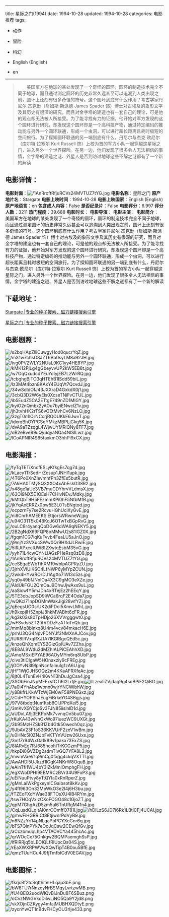 
---
title: 星际之门(1994)
date: 1994-10-28
updated: 1994-10-28
categories: 电影推荐
tags:
- 动作
- 冒险
- 科幻

- English (English)
- en
---


> 　　美国军方在地球的某处发现了一个奇怪的圆环，圆环的制造技术完全不同于地球，而且通过测定圆环的历史非常久远甚至可以追溯到人类出现之前，圆环上还刻有很多奇怪的符号。这个圆环到底有什么作用？考古学家丹尼尔·杰克逊（詹姆斯·斯派德 James Spader 饰）博士对古埃及的象形文字及其历史有很深的研究，而且对金字塔的建造也有一套自己的理论，可是他的观点却无法被人所接受。为了能寻找有力的证据，他开始对军方发现的这个圆环进行研究，却发现这个圆环却是一个高科技产物，通过特定编码的推动能与另外一个圆环联通，形成一个虫洞，可以进行超长距离且耗时极短的空间旅行。为了探知圆环联通的另一端到底有什么，丹尼尔与杰克·欧尼尔（库尔特·拉塞尔 Kurt Russell 饰）上校为首的军方小队一起穿越这星际之门，进入另外一个世界探险。在另一边，他们发现了很多令人无法相信的事情，金字塔的建造之谜、外星人是否到访过地球这些不解之谜都有了一个新的解读

## **电影详情**：

**电影封面**：<img src="https://image.tmdb.org/t/p/w200/1AnRroftRfjuRCVs24MVTUZ7tYG.jpg" alt="/1AnRroftRfjuRCVs24MVTUZ7tYG.jpg" title="/1AnRroftRfjuRCVs24MVTUZ7tYG.jpg">
**电影名称**：星际之门
**原产地片名**：Stargate
**电影上映时间**：1994-10-28
**电影上映国家**：English (English)
**原产地语言**：en
**包含成人内容**：False
**是否纪录片**：False
**电影评分**：6.997
**评分人数**：3211
**热门程度**：39.688
**电影时长**：
**电影导演**：
**电影主演**：
**电影简介**：　　美国军方在地球的某处发现了一个奇怪的圆环，圆环的制造技术完全不同于地球，而且通过测定圆环的历史非常久远甚至可以追溯到人类出现之前，圆环上还刻有很多奇怪的符号。这个圆环到底有什么作用？考古学家丹尼尔·杰克逊（詹姆斯·斯派德 James Spader 饰）博士对古埃及的象形文字及其历史有很深的研究，而且对金字塔的建造也有一套自己的理论，可是他的观点却无法被人所接受。为了能寻找有力的证据，他开始对军方发现的这个圆环进行研究，却发现这个圆环却是一个高科技产物，通过特定编码的推动能与另外一个圆环联通，形成一个虫洞，可以进行超长距离且耗时极短的空间旅行。为了探知圆环联通的另一端到底有什么，丹尼尔与杰克·欧尼尔（库尔特·拉塞尔 Kurt Russell 饰）上校为首的军方小队一起穿越这星际之门，进入另外一个世界探险。在另一边，他们发现了很多令人无法相信的事情，金字塔的建造之谜、外星人是否到访过地球这些不解之谜都有了一个新的解读

## **下载地址**：
[Stargate |专业的种子搜索、磁力链接搜索引擎](https://movie.amd794.com:2083/?search=Stargate&ordering=&mode=match_phrase&page_size=10&page=1)

[星际之门 |专业的种子搜索、磁力链接搜索引擎](https://movie.amd794.com:2083/?search=%E6%98%9F%E9%99%85%E4%B9%8B%E9%97%A8&ordering=&mode=match_phrase&page_size=10&page=1)
 

## **电影剧照**：
<img src="https://image.tmdb.org/t/p/original/s2bqHApZlliCuwgyHod0qucrYqZ.jpg" alt="/s2bqHApZlliCuwgyHod0qucrYqZ.jpg" title="/s2bqHApZlliCuwgyHod0qucrYqZ.jpg"><img src="https://image.tmdb.org/t/p/original/mX1w7chsO8JZT6Bo0syLM8a92JH.jpg" alt="/mX1w7chsO8JZT6Bo0syLM8a92JH.jpg" title="/mX1w7chsO8JZT6Bo0syLM8a92JH.jpg"><img src="https://image.tmdb.org/t/p/original/ivg0PVZWLY2NUaL9KC1yy4HE8YP.jpg" alt="/ivg0PVZWLY2NUaL9KC1yy4HE8YP.jpg" title="/ivg0PVZWLY2NUaL9KC1yy4HE8YP.jpg"><img src="https://image.tmdb.org/t/p/original/kMK12PjLg4gGbeyvvUP2kW5EB8t.jpg" alt="/kMK12PjLg4gGbeyvvUP2kW5EB8t.jpg" title="/kMK12PjLg4gGbeyvvUP2kW5EB8t.jpg"><img src="https://image.tmdb.org/t/p/original/w7OqQxudcdYEuYdIyjEB7LzWrRQ.jpg" alt="/w7OqQxudcdYEuYdIyjEB7LzWrRQ.jpg" title="/w7OqQxudcdYEuYdIyjEB7LzWrRQ.jpg"><img src="https://image.tmdb.org/t/p/original/tcbghgBjTO3qHTEhB1ISdd59biL.jpg" alt="/tcbghgBjTO3qHTEhB1ISdd59biL.jpg" title="/tcbghgBjTO3qHTEhB1ISdd59biL.jpg"><img src="https://image.tmdb.org/t/p/original/lz3MAt4bzn8KAxY4EUqVt7QcvdJ.jpg" alt="/lz3MAt4bzn8KAxY4EUqVt7QcvdJ.jpg" title="/lz3MAt4bzn8KAxY4EUqVt7QcvdJ.jpg"><img src="https://image.tmdb.org/t/p/original/34wSdldOfJ43JXXraD4GxkdX0j1.jpg" alt="/34wSdldOfJ43JXXraD4GxkdX0j1.jpg" title="/34wSdldOfJ43JXXraD4GxkdX0j1.jpg"><img src="https://image.tmdb.org/t/p/original/3cbQ3D2W6yEls0XcseTNiFvCTUL.jpg" alt="/3cbQ3D2W6yEls0XcseTNiFvCTUL.jpg" title="/3cbQ3D2W6yEls0XcseTNiFvCTUL.jpg"><img src="https://image.tmdb.org/t/p/original/ib5EudZ5CA2ETtgE749nZD1MIGY.jpg" alt="/ib5EudZ5CA2ETtgE749nZD1MIGY.jpg" title="/ib5EudZ5CA2ETtgE749nZD1MIGY.jpg"><img src="https://image.tmdb.org/t/p/original/kyiO2nQmbx2yAOu7byiENwclZ1v.jpg" alt="/kyiO2nQmbx2yAOu7byiENwclZ1v.jpg" title="/kyiO2nQmbx2yAOu7byiENwclZ1v.jpg"><img src="https://image.tmdb.org/t/p/original/jh3tvhHK2rTS6vOEtMvhCv6NzLO.jpg" alt="/jh3tvhHK2rTS6vOEtMvhCv6NzLO.jpg" title="/jh3tvhHK2rTS6vOEtMvhCv6NzLO.jpg"><img src="https://image.tmdb.org/t/p/original/3zgT0n1lOrNCcrjRQOUKkF6JwvT.jpg" alt="/3zgT0n1lOrNCcrjRQOUKkF6JwvT.jpg" title="/3zgT0n1lOrNCcrjRQOUKkF6JwvT.jpg"><img src="https://image.tmdb.org/t/p/original/idxrqBhOYPCSdYMkzMBPLjGkg5K.jpg" alt="/idxrqBhOYPCSdYMkzMBPLjGkg5K.jpg" title="/idxrqBhOYPCSdYMkzMBPLjGkg5K.jpg"><img src="https://image.tmdb.org/t/p/original/dvA9aTZzqgL4WjwUYMRlQNy8TF7.jpg" alt="/dvA9aTZzqgL4WjwUYMRlQNy8TF7.jpg" title="/dvA9aTZzqgL4WjwUYMRlQNy8TF7.jpg"><img src="https://image.tmdb.org/t/p/original/oB2eBve89uQy6qyaNQa4NISILwz.jpg" alt="/oB2eBve89uQy6qyaNQa4NISILwz.jpg" title="/oB2eBve89uQy6qyaNQa4NISILwz.jpg"><img src="https://image.tmdb.org/t/p/original/lCoAPNIR4S65faxkmO3hhPi9xCX.jpg" alt="/lCoAPNIR4S65faxkmO3hhPi9xCX.jpg" title="/lCoAPNIR4S65faxkmO3hhPi9xCX.jpg">

## **电影海报**：
<img src="https://image.tmdb.org/t/p/original/fyTqTETiXncfESLyKfkgEs7qg7d.jpg" alt="/fyTqTETiXncfESLyKfkgEs7qg7d.jpg" title="/fyTqTETiXncfESLyKfkgEs7qg7d.jpg"><img src="https://image.tmdb.org/t/p/original/kLacy1TrSedHrZcsup1JNHl1upk.jpg" alt="/kLacy1TrSedHrZcsup1JNHl1upk.jpg" title="/kLacy1TrSedHrZcsup1JNHl1upk.jpg"><img src="https://image.tmdb.org/t/p/original/4T6Po0XnZlevmhfPh3ZfEs5butR.jpg" alt="/4T6Po0XnZlevmhfPh3ZfEs5butR.jpg" title="/4T6Po0XnZlevmhfPh3ZfEs5butR.jpg"><img src="https://image.tmdb.org/t/p/original/7AkHA0TMySQ3XXO4xAbEskG38R2.jpg" alt="/7AkHA0TMySQ3XXO4xAbEskG38R2.jpg" title="/7AkHA0TMySQ3XXO4xAbEskG38R2.jpg"><img src="https://image.tmdb.org/t/p/original/x48ge1aUe3VB7muCDYhrvVLdmsX.jpg" alt="/x48ge1aUe3VB7muCDYhrvVLdmsX.jpg" title="/x48ge1aUe3VB7muCDYhrvVLdmsX.jpg"><img src="https://image.tmdb.org/t/p/original/63Ol9NX5E1OEsH7CHivNEvJMdky.jpg" alt="/63Ol9NX5E1OEsH7CHivNEvJMdky.jpg" title="/63Ol9NX5E1OEsH7CHivNEvJMdky.jpg"><img src="https://image.tmdb.org/t/p/original/kMtQbT9H5FEzmmXPi0hF5NfbMfB.jpg" alt="/kMtQbT9H5FEzmmXPi0hF5NfbMfB.jpg" title="/kMtQbT9H5FEzmmXPi0hF5NfbMfB.jpg"><img src="https://image.tmdb.org/t/p/original/jkYqAxERRZx0pw5E3L0TsENgtod.jpg" alt="/jkYqAxERRZx0pw5E3L0TsENgtod.jpg" title="/jkYqAxERRZx0pw5E3L0TsENgtod.jpg"><img src="https://image.tmdb.org/t/p/original/ocpzrnFy7se2RcvuHGhUciXyGvE.jpg" alt="/ocpzrnFy7se2RcvuHGhUciXyGvE.jpg" title="/ocpzrnFy7se2RcvuHGhUciXyGvE.jpg"><img src="https://image.tmdb.org/t/p/original/ni8CnrhAMEEKSlEttjorsWRwneW.jpg" alt="/ni8CnrhAMEEKSlEttjorsWRwneW.jpg" title="/ni8CnrhAMEEKSlEttjorsWRwneW.jpg"><img src="https://image.tmdb.org/t/p/original/u94O31T5k048KqJ6OTwTxBGpRvG.jpg" alt="/u94O31T5k048KqJ6OTwTxBGpRvG.jpg" title="/u94O31T5k048KqJ6OTwTxBGpRvG.jpg"><img src="https://image.tmdb.org/t/p/original/ouLC8r4yanqQoDGw6dWA9qNEKY5.jpg" alt="/ouLC8r4yanqQoDGw6dWA9qNEKY5.jpg" title="/ouLC8r4yanqQoDGw6dWA9qNEKY5.jpg"><img src="https://image.tmdb.org/t/p/original/2B2gNdX69FQP8oMMwU2s81lGZ0X.jpg" alt="/2B2gNdX69FQP8oMMwU2s81lGZ0X.jpg" title="/2B2gNdX69FQP8oMMwU2s81lGZ0X.jpg"><img src="https://image.tmdb.org/t/p/original/fgqm1CG7lqKuFvvb4FeaLU5aJnO.jpg" alt="/fgqm1CG7lqKuFvvb4FeaLU5aJnO.jpg" title="/fgqm1CG7lqKuFvvb4FeaLU5aJnO.jpg"><img src="https://image.tmdb.org/t/p/original/j9mjYz3VXucSWw0Qr9HXdJLRwiE.jpg" alt="/j9mjYz3VXucSWw0Qr9HXdJLRwiE.jpg" title="/j9mjYz3VXucSWw0Qr9HXdJLRwiE.jpg"><img src="https://image.tmdb.org/t/p/original/5IRJtPxcclUWBI2XwtqEsbM35vG.jpg" alt="/5IRJtPxcclUWBI2XwtqEsbM35vG.jpg" title="/5IRJtPxcclUWBI2XwtqEsbM35vG.jpg"><img src="https://image.tmdb.org/t/p/original/yyh71L4cwQYNLIAGzPHeRsq0zD8.jpg" alt="/yyh71L4cwQYNLIAGzPHeRsq0zD8.jpg" title="/yyh71L4cwQYNLIAGzPHeRsq0zD8.jpg"><img src="https://image.tmdb.org/t/p/original/1AnRroftRfjuRCVs24MVTUZ7tYG.jpg" alt="/1AnRroftRfjuRCVs24MVTUZ7tYG.jpg" title="/1AnRroftRfjuRCVs24MVTUZ7tYG.jpg"><img src="https://image.tmdb.org/t/p/original/ceSEgaEWbTihXM19wblpAGPRyZU.jpg" alt="/ceSEgaEWbTihXM19wblpAGPRyZU.jpg" title="/ceSEgaEWbTihXM19wblpAGPRyZU.jpg"><img src="https://image.tmdb.org/t/p/original/3jrhXVlUlKSC4LfNWP6yMYpZCUN.jpg" alt="/3jrhXVlUlKSC4LfNWP6yMYpZCUN.jpg" title="/3jrhXVlUlKSC4LfNWP6yMYpZCUN.jpg"><img src="https://image.tmdb.org/t/p/original/2wk4HYvaROrDJ1AgXo7lWI3c5zs.jpg" alt="/2wk4HYvaROrDJ1AgXo7lWI3c5zs.jpg" title="/2wk4HYvaROrDJ1AgXo7lWI3c5zs.jpg"><img src="https://image.tmdb.org/t/p/original/yq0y49bfJNnlOa4X3C9gMO3eXZe.jpg" alt="/yq0y49bfJNnlOa4X3C9gMO3eXZe.jpg" title="/yq0y49bfJNnlOa4X3C9gMO3eXZe.jpg"><img src="https://image.tmdb.org/t/p/original/AldUkFGU2QmOaJ9DhwJjwAxs9uL.jpg" alt="/AldUkFGU2QmOaJ9DhwJjwAxs9uL.jpg" title="/AldUkFGU2QmOaJ9DhwJjwAxs9uL.jpg"><img src="https://image.tmdb.org/t/p/original/aaSicwfY5mJDn4xRTejEz2hEEqY.jpg" alt="/aaSicwfY5mJDn4xRTejEz2hEEqY.jpg" title="/aaSicwfY5mJDn4xRTejEz2hEEqY.jpg"><img src="https://image.tmdb.org/t/p/original/5TE3obJopSD9lWCa6rqF2E4Oda7.jpg" alt="/5TE3obJopSD9lWCa6rqF2E4Oda7.jpg" title="/5TE3obJopSD9lWCa6rqF2E4Oda7.jpg"><img src="https://image.tmdb.org/t/p/original/wQKcl71npDGMmWakJigi28wfYZj.jpg" alt="/wQKcl71npDGMmWakJigi28wfYZj.jpg" title="/wQKcl71npDGMmWakJigi28wfYZj.jpg"><img src="https://image.tmdb.org/t/p/original/gEegsUO0srUK2diPDoI5XmvLMhL.jpg" alt="/gEegsUO0srUK2diPDoI5XmvLMhL.jpg" title="/gEegsUO0srUK2diPDoI5XmvLMhL.jpg"><img src="https://image.tmdb.org/t/p/original/h9kxpjIH5ZnpiJ8hkMVABht6cFR.jpg" alt="/h9kxpjIH5ZnpiJ8hkMVABht6cFR.jpg" title="/h9kxpjIH5ZnpiJ8hkMVABht6cFR.jpg"><img src="https://image.tmdb.org/t/p/original/kg3k03s80TpHDjo26XVVrgggwt0.jpg" alt="/kg3k03s80TpHDjo26XVVrgggwt0.jpg" title="/kg3k03s80TpHDjo26XVVrgggwt0.jpg"><img src="https://image.tmdb.org/t/p/original/wFSvds5ZT2fifVDDzFzATIoTeQb.jpg" alt="/wFSvds5ZT2fifVDDzFzATIoTeQb.jpg" title="/wFSvds5ZT2fifVDDzFzATIoTeQb.jpg"><img src="https://image.tmdb.org/t/p/original/mmMq8blnxq8U4m4vcv84mkacH6E.jpg" alt="/mmMq8blnxq8U4m4vcv84mkacH6E.jpg" title="/mmMq8blnxq8U4m4vcv84mkacH6E.jpg"><img src="https://image.tmdb.org/t/p/original/prhU3QG4NpvFDNYJf3NMXnAJCov.jpg" alt="/prhU3QG4NpvFDNYJf3NMXnAJCov.jpg" title="/prhU3QG4NpvFDNYJf3NMXnAJCov.jpg"><img src="https://image.tmdb.org/t/p/original/tUR8IRVxqRXJ1A7IKGIBgcQEd5c.jpg" alt="/tUR8IRVxqRXJ1A7IKGIBgcQEd5c.jpg" title="/tUR8IRVxqRXJ1A7IKGIBgcQEd5c.jpg"><img src="https://image.tmdb.org/t/p/original/knzeQhXqmEYS2GizGpIUAv7ZZha.jpg" alt="/knzeQhXqmEYS2GizGpIUAv7ZZha.jpg" title="/knzeQhXqmEYS2GizGpIUAv7ZZha.jpg"><img src="https://image.tmdb.org/t/p/original/8E8AL9WtIu2dMZhIALPiCEAhhXD.jpg" alt="/8E8AL9WtIu2dMZhIALPiCEAhhXD.jpg" title="/8E8AL9WtIu2dMZhIALPiCEAhhXD.jpg"><img src="https://image.tmdb.org/t/p/original/AmqMSxiEPYAE96AOyMYm6rq8UbP.jpg" alt="/AmqMSxiEPYAE96AOyMYm6rq8UbP.jpg" title="/AmqMSxiEPYAE96AOyMYm6rq8UbP.jpg"><img src="https://image.tmdb.org/t/p/original/civs3tiClgaW5HOnaxziy9cFREg.jpg" alt="/civs3tiClgaW5HOnaxziy9cFREg.jpg" title="/civs3tiClgaW5HOnaxziy9cFREg.jpg"><img src="https://image.tmdb.org/t/p/original/jGOYvN3l9lphNcnfalnulg1zA6U.jpg" alt="/jGOYvN3l9lphNcnfalnulg1zA6U.jpg" title="/jGOYvN3l9lphNcnfalnulg1zA6U.jpg"><img src="https://image.tmdb.org/t/p/original/jHF1WjOJHSOQz2m4KKaAFRXfeAc.jpg" alt="/jHF1WjOJHSOQz2m4KKaAFRXfeAc.jpg" title="/jHF1WjOJHSOQz2m4KKaAFRXfeAc.jpg"><img src="https://image.tmdb.org/t/p/original/8jt0L4TunEvH4KwN13hDuJgCsa4.jpg" alt="/8jt0L4TunEvH4KwN13hDuJgCsa4.jpg" title="/8jt0L4TunEvH4KwN13hDuJgCsa4.jpg"><img src="https://image.tmdb.org/t/p/original/3SObFinJNpMFFxsfCTi6I2LrtjE.jpg" alt="/3SObFinJNpMFFxsfCTi6I2LrtjE.jpg" title="/3SObFinJNpMFFxsfCTi6I2LrtjE.jpg"><img src="https://image.tmdb.org/t/p/original/lLzeaIiZVjdag9g4sdBPiF2QiBG.jpg" alt="/lLzeaIiZVjdag9g4sdBPiF2QiBG.jpg" title="/lLzeaIiZVjdag9g4sdBPiF2QiBG.jpg"><img src="https://image.tmdb.org/t/p/original/7a0i4YhAbz1wbnn0wjrYNCWibhW.jpg" alt="/7a0i4YhAbz1wbnn0wjrYNCWibhW.jpg" title="/7a0i4YhAbz1wbnn0wjrYNCWibhW.jpg"><img src="https://image.tmdb.org/t/p/original/y8BkfrLKkWTzWjEM0wF58PNEGxz.jpg" alt="/y8BkfrLKkWTzWjEM0wF58PNEGxz.jpg" title="/y8BkfrLKkWTzWjEM0wF58PNEGxz.jpg"><img src="https://image.tmdb.org/t/p/original/zCdHYOPSnJEugFiBrkeYG4SBgjs.jpg" alt="/zCdHYOPSnJEugFiBrkeYG4SBgjs.jpg" title="/zCdHYOPSnJEugFiBrkeYG4SBgjs.jpg"><img src="https://image.tmdb.org/t/p/original/97V8tbdqtNum1tsb8OlJPPdXei5.jpg" alt="/97V8tbdqtNum1tsb8OlJPPdXei5.jpg" title="/97V8tbdqtNum1tsb8OlJPPdXei5.jpg"><img src="https://image.tmdb.org/t/p/original/3mKvXGYCjoSv3FJN85iislnlD1d.jpg" alt="/3mKvXGYCjoSv3FJN85iislnlD1d.jpg" title="/3mKvXGYCjoSv3FJN85iislnlD1d.jpg"><img src="https://image.tmdb.org/t/p/original/aUDxLA9j3EKPoMk7vvnqOn5bu07.jpg" alt="/aUDxLA9j3EKPoMk7vvnqOn5bu07.jpg" title="/aUDxLA9j3EKPoMk7vvnqOn5bu07.jpg"><img src="https://image.tmdb.org/t/p/original/rKuKA43wNhOxWo97iuezWC9UXGt.jpg" alt="/rKuKA43wNhOxWo97iuezWC9UXGt.jpg" title="/rKuKA43wNhOxWo97iuezWC9UXGt.jpg"><img src="https://image.tmdb.org/t/p/original/3b95MzHZSkB1Zb4Gtk50wech0qz.jpg" alt="/3b95MzHZSkB1Zb4Gtk50wech0qz.jpg" title="/3b95MzHZSkB1Zb4Gtk50wech0qz.jpg"><img src="https://image.tmdb.org/t/p/original/9JbAV23F1oS36KKVUrF2zeV1wBm.jpg" alt="/9JbAV23F1oS36KKVUrF2zeV1wBm.jpg" title="/9JbAV23F1oS36KKVUrF2zeV1wBm.jpg"><img src="https://image.tmdb.org/t/p/original/u0HNc5I0ZNJbFvKTYnVUzw26Uxs.jpg" alt="/u0HNc5I0ZNJbFvKTYnVUzw26Uxs.jpg" title="/u0HNc5I0ZNJbFvKTYnVUzw26Uxs.jpg"><img src="https://image.tmdb.org/t/p/original/3mfZr94WxGa1k89v1pakx73ExZS.jpg" alt="/3mfZr94WxGa1k89v1pakx73ExZS.jpg" title="/3mfZr94WxGa1k89v1pakx73ExZS.jpg"><img src="https://image.tmdb.org/t/p/original/8IARvEg7RJ685hcohITrKCGzmP5.jpg" alt="/8IARvEg7RJ685hcohITrKCGzmP5.jpg" title="/8IARvEg7RJ685hcohITrKCGzmP5.jpg"><img src="https://image.tmdb.org/t/p/original/hkpDi0GVZDg2sdmTlvGQ7YFA8L2.jpg" alt="/hkpDi0GVZDg2sdmTlvGQ7YFA8L2.jpg" title="/hkpDi0GVZDg2sdmTlvGQ7YFA8L2.jpg"><img src="https://image.tmdb.org/t/p/original/mwmVaeV1q9mCg0fxgg4ckqVXTTl.jpg" alt="/mwmVaeV1q9mCg0fxgg4ckqVXTTl.jpg" title="/mwmVaeV1q9mCg0fxgg4ckqVXTTl.jpg"><img src="https://image.tmdb.org/t/p/original/AwAHDl5UJkzd1lGgK4NKrW8OquB.jpg" alt="/AwAHDl5UJkzd1lGgK4NKrW8OquB.jpg" title="/AwAHDl5UJkzd1lGgK4NKrW8OquB.jpg"><img src="https://image.tmdb.org/t/p/original/eAinTfi1WU4bY3lZkMmlOmphgFH.jpg" alt="/eAinTfi1WU4bY3lZkMmlOmphgFH.jpg" title="/eAinTfi1WU4bY3lZkMmlOmphgFH.jpg"><img src="https://image.tmdb.org/t/p/original/egXWoDPHI9EBMRCzBVr34U9FoP3.jpg" alt="/egXWoDPHI9EBMRCzBVr34U9FoP3.jpg" title="/egXWoDPHI9EBMRCzBVr34U9FoP3.jpg"><img src="https://image.tmdb.org/t/p/original/uEiNuuPtvy8yTtQYIa0xRnRperZ.jpg" alt="/uEiNuuPtvy8yTtQYIa0xRnRperZ.jpg" title="/uEiNuuPtvy8yTtQYIa0xRnRperZ.jpg"><img src="https://image.tmdb.org/t/p/original/gMnLaiWkPgxeynICGaibsot8kKv.jpg" alt="/gMnLaiWkPgxeynICGaibsot8kKv.jpg" title="/gMnLaiWkPgxeynICGaibsot8kKv.jpg"><img src="https://image.tmdb.org/t/p/original/y4fI963On32MpWkO3e2l4j6H3bu.jpg" alt="/y4fI963On32MpWkO3e2l4j6H3bu.jpg" title="/y4fI963On32MpWkO3e2l4j6H3bu.jpg"><img src="https://image.tmdb.org/t/p/original/fTZEoFXdYWae38FTOsXU4lB4RYm.jpg" alt="/fTZEoFXdYWae38FTOsXU4lB4RYm.jpg" title="/fTZEoFXdYWae38FTOsXU4lB4RYm.jpg"><img src="https://image.tmdb.org/t/p/original/tsw7HOqVxizCXoFOGO48c1GjoZT.jpg" alt="/tsw7HOqVxizCXoFOGO48c1GjoZT.jpg" title="/tsw7HOqVxizCXoFOGO48c1GjoZT.jpg"><img src="https://image.tmdb.org/t/p/original/qpM7GhgAzD5zm5ul6TnURgM41n4.jpg" alt="/qpM7GhgAzD5zm5ul6TnURgM41n4.jpg" title="/qpM7GhgAzD5zm5ul6TnURgM41n4.jpg"><img src="https://image.tmdb.org/t/p/original/CqLusdQLqltAl0nrCOmffO781I.jpg" alt="/CqLusdQLqltAl0nrCOmffO781I.jpg" title="/CqLusdQLqltAl0nrCOmffO781I.jpg"><img src="https://image.tmdb.org/t/p/original/hDlLzS6JD7i6Rk1LBtiCFj4UCAI.jpg" alt="/hDlLzS6JD7i6Rk1LBtiCFj4UCAI.jpg" title="/hDlLzS6JD7i6Rk1LBtiCFj4UCAI.jpg"><img src="https://image.tmdb.org/t/p/original/grhwFiHGRRICt8EtjiwnrPdVyB9.jpg" alt="/grhwFiHGRRICt8EtjiwnrPdVyB9.jpg" title="/grhwFiHGRRICt8EtjiwnrPdVyB9.jpg"><img src="https://image.tmdb.org/t/p/original/n6NZzYri14pNLqaPbPCYXoGnr6q.jpg" alt="/n6NZzYri14pNLqaPbPCYXoGnr6q.jpg" title="/n6NZzYri14pNLqaPbPCYXoGnr6q.jpg"><img src="https://image.tmdb.org/t/p/original/bTS7QlnPYk7eOoJqCsw2CEwQfGv.jpg" alt="/bTS7QlnPYk7eOoJqCsw2CEwQfGv.jpg" title="/bTS7QlnPYk7eOoJqCsw2CEwQfGv.jpg"><img src="https://image.tmdb.org/t/p/original/aCczbmuqLhp4VTAOVCYa445hcAc.jpg" alt="/aCczbmuqLhp4VTAOVCYa445hcAc.jpg" title="/aCczbmuqLhp4VTAOVCYa445hcAc.jpg"><img src="https://image.tmdb.org/t/p/original/qrWOcCx75Ghkgw2BQMPaemghSsP.jpg" alt="/qrWOcCx75Ghkgw2BQMPaemghSsP.jpg" title="/qrWOcCx75Ghkgw2BQMPaemghSsP.jpg"><img src="https://image.tmdb.org/t/p/original/lfRlRRjq5bLEOIQLfRiUpcQs04S.jpg" alt="/lfRlRRjq5bLEOIQLfRiUpcQs04S.jpg" title="/lfRlRRjq5bLEOIQLfRiUpcQs04S.jpg"><img src="https://image.tmdb.org/t/p/original/rEaXWXRPWVwXQwTipT4B0ou5BfE.jpg" alt="/rEaXWXRPWVwXQwTipT4B0ou5BfE.jpg" title="/rEaXWXRPWVwXQwTipT4B0ou5BfE.jpg"><img src="https://image.tmdb.org/t/p/original/qmzTUuHCu4J9fjTmfbICdV0EGAV.jpg" alt="/qmzTUuHCu4J9fjTmfbICdV0EGAV.jpg" title="/qmzTUuHCu4J9fjTmfbICdV0EGAV.jpg">

## **电影图标**：
<img src="https://image.tmdb.org/t/p/original/fkrjcBf2tcSqtthiteIHLqap3bE.png" alt="/fkrjcBf2tcSqtthiteIHLqap3bE.png" title="/fkrjcBf2tcSqtthiteIHLqap3bE.png"><img src="https://image.tmdb.org/t/p/original/bW8TU7rNnzoyNrBSMqyLvrtzwMB.png" alt="/bW8TU7rNnzoyNrBSMqyLvrtzwMB.png" title="/bW8TU7rNnzoyNrBSMqyLvrtzwMB.png"><img src="https://image.tmdb.org/t/p/original/fU4QEQ2uodWlQvBiJnDu8F6SBuz.png" alt="/fU4QEQ2uodWlQvBiJnDu8F6SBuz.png" title="/fU4QEQ2uodWlQvBiJnDu8F6SBuz.png"><img src="https://image.tmdb.org/t/p/original/oCvzNWGVkoDilwLiNO5Qa9Y2jd8.png" alt="/oCvzNWGVkoDilwLiNO5Qa9Y2jd8.png" title="/oCvzNWGVkoDilwLiNO5Qa9Y2jd8.png"><img src="https://image.tmdb.org/t/p/original/vkXOjnCZKygy4mfajMUBHXQDtyE.png" alt="/vkXOjnCZKygy4mfajMUBHXQDtyE.png" title="/vkXOjnCZKygy4mfajMUBHXQDtyE.png"><img src="https://image.tmdb.org/t/p/original/zycnYwQT1nBdvFHCyOU3rIje433.png" alt="/zycnYwQT1nBdvFHCyOU3rIje433.png" title="/zycnYwQT1nBdvFHCyOU3rIje433.png">
